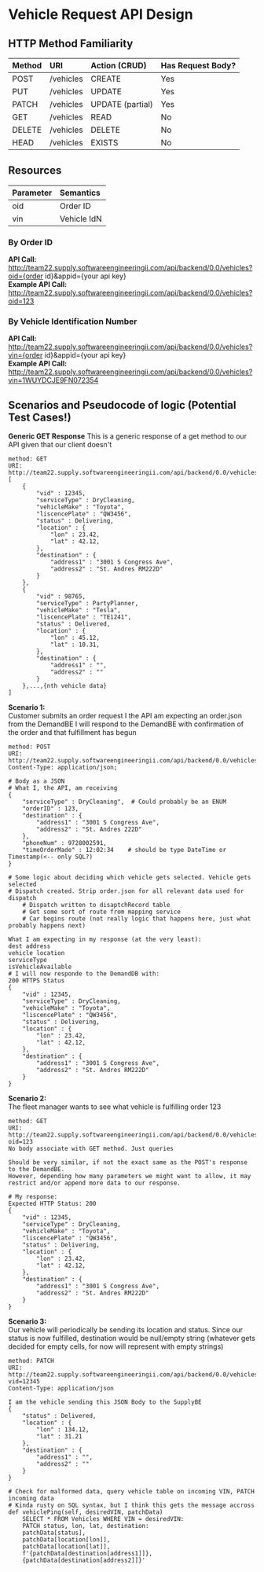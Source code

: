 # Vehicle Request API Design

## HTTP Method Familiarity
| Method    | URI         | Action (CRUD)     | Has Request Body?
|:---       |:---         |:---               |:---
|POST       |/vehicles    |CREATE             |Yes
|PUT        |/vehicles    |UPDATE             |Yes
|PATCH      |/vehicles    |UPDATE (partial)   |Yes
|GET        |/vehicles    |READ               |No
|DELETE     |/vehicles    |DELETE             |No
|HEAD       |/vehicles    |EXISTS             |No

## Resources
| Parameter | Semantics  |
|:---       |:---        |
|oid        |Order ID    |
|vin        |Vehicle IdN |

### By Order ID
**API Call:**\
http://team22.supply.softwareengineeringii.com/api/backend/0.0/vehicles?oid={order id}&appid={your api key}\
**Example API Call:**\
http://team22.supply.softwareengineeringii.com/api/backend/0.0/vehicles?oid=123

### By Vehicle Identification Number
**API Call:**\
http://team22.supply.softwareengineeringii.com/api/backend/0.0/vehicles?vin={order id}&appid={your api key}\
**Example API Call:**\
http://team22.supply.softwareengineeringii.com/api/backend/0.0/vehicles?vin=1WUYDCJE9FN072354

## Scenarios and Pseudocode of logic (Potential Test Cases!)
**Generic GET Response**
This is a generic response of a get method to our API given that our client doesn't 
```
method: GET
URI: http://team22.supply.softwareengineeringii.com/api/backend/0.0/vehicles
[
    {
        "vid" : 12345,
        "serviceType" : DryCleaning,
        "vehicleMake" : "Toyota",
        "liscencePlate" : "QW3456",
        "status" : Delivering,
        "location" : {
            "lon" : 23.42,
            "lat" : 42.12,
        },
        "destination" : {
            "address1" : "3001 S Congress Ave",
            "address2" : "St. Andres RM222D"
        }
    },
    {
        "vid" : 98765,
        "serviceType" : PartyPlanner,
        "vehicleMake" : "Tesla",
        "liscencePlate" : "TE1241",
        "status" : Delivered,
        "location" : {
            "lon" : 45.12,
            "lat" : 10.31,
        },
        "destination" : {
            "address1" : "",
            "address2" : ""
        }
    },...,{nth vehicle data}
]
```

**Scenario 1:**\
Customer submits an order request
I the API am expecting an order.json from the DemandBE
I will respond to the DemandBE with confirmation of the order and that fulfillment has begun
```
method: POST 
URI: http://team22.supply.softwareengineeringii.com/api/backend/0.0/vehicles
Content-Type: application/json;

# Body as a JSON
# What I, the API, am receiving
{
    "serviceType" : DryCleaning",  # Could probably be an ENUM
    "orderID" : 123,
    "destination" : {
        "address1" : "3001 S Congress Ave",
        "address2" : "St. Andres 222D"
    },
    "phoneNum" : 9728002591,
    "timeOrderMade" : 12:02:34    # should be type DateTime or Timestamp(<-- only SQL?)
}

# Some logic about deciding which vehicle gets selected. Vehicle gets selected
# Dispatch created. Strip order.json for all relevant data used for dispatch
    # Dispatch written to disaptchRecord table
    # Get some sort of route from mapping service
    # Car begins route (not really logic that happens here, just what probably happens next)

What I am expecting in my response (at the very least):
dest address
vehicle location
serviceType
isVehicleAvailable 
# I will now responde to the DemandDB with:
200 HTTPS Status
{
    "vid" : 12345,
    "serviceType" : DryCleaning,
    "vehicleMake" : "Toyota",
    "liscencePlate" : "QW3456",
    "status" : Delivering,
    "location" : {
        "lon" : 23.42,
        "lat" : 42.12,
    },
    "destination" : {
        "address1" : "3001 S Congress Ave",
        "address2" : "St. Andres RM222D"
    }
}
```

**Scenario 2:**\
The fleet manager wants to see what vehicle is fulfilling order 123
```
method: GET 
URI: http://team22.supply.softwareengineeringii.com/api/backend/0.0/vehicles?oid=123
No body associate with GET method. Just queries

Should be very similar, if not the exact same as the POST's response to the DemandBE.
However, depending how many parameters we might want to allow, it may restrict and/or append more data to our response.

# My response:
Expected HTTP Status: 200
{
    "vid" : 12345,
    "serviceType" : DryCleaning,
    "vehicleMake" : "Toyota",
    "liscencePlate" : "QW3456",
    "status" : Delivering,
    "location" : {
        "lon" : 23.42,
        "lat" : 42.12,
    },
    "destination" : {
        "address1" : "3001 S Congress Ave",
        "address2" : "St. Andres RM222D"
    }
}
```

**Scenario 3:**\
Our vehicle will periodically be sending its location and status. 
Since our status is now fulfilled, destination would be null/empty string (whatever gets decided for empty
  cells, for now will represent with empty strings)
```
method: PATCH 
URI: http://team22.supply.softwareengineeringii.com/api/backend/0.0/vehicles?vid=12345
Content-Type: application/json

I am the vehicle sending this JSON Body to the SupplyBE
{
    "status" : Delivered,
    "location" : {
        "lon" : 134.12,
        "lat" : 31.21
    },
    "destination" : {
        "address1" : "",
        "address2" : ""
    }
}

# Check for malformed data, query vehicle table on incoming VIN, PATCH incoming data
# Kinda rusty on SQL syntax, but I think this gets the message accross
def vehiclePing(self, desiredVIN, patchData)
    SELECT * FROM Vehicles WHERE VIN = desiredVIN:
    PATCH status, lon, lat, destination:
    patchData[status], 
    patchData[location[lon]], 
    patchData[location[lat]], 
    f'{patchData[destination[address1]]}, 
    {patchData[destination[address2]]}'
```